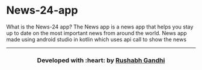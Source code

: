 # News-24-app
What is the News-24 app? The News app is a news app that helps you stay up to date on the most important news from around the world.
News app made using android studio in kotlin which uses api call to show the news 

<hr>
<h3 align="center"><b>Developed with :heart: by <a href="https://github.com/rushabhgandhi13">Rushabh Gandhi</a>
